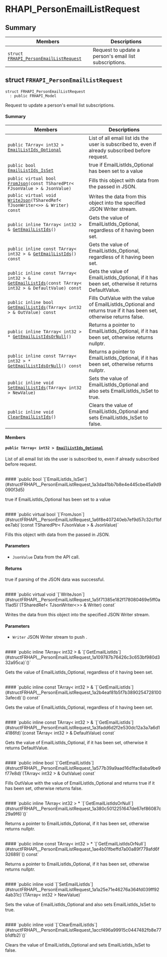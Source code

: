 # RHAPI_PersonEmailListRequest <a id="group__RHAPI__PersonEmailListRequest"></a>

## Summary

 Members                        | Descriptions                                
--------------------------------|---------------------------------------------
`struct `[`FRHAPI_PersonEmailListRequest`](#structFRHAPI__PersonEmailListRequest) | Request to update a person&#39;s email list subscriptions.

## struct `FRHAPI_PersonEmailListRequest` <a id="structFRHAPI__PersonEmailListRequest"></a>

```
struct FRHAPI_PersonEmailListRequest
  : public FRHAPI_Model
```

Request to update a person&#39;s email list subscriptions.

#### Summary

 Members                        | Descriptions                                
--------------------------------|---------------------------------------------
`public TArray< int32 > `[`EmailListIds_Optional`](#structFRHAPI__PersonEmailListRequest_1a40e9b3ec056a3c2567d794c697c7082d) | List of all email list ids the user is subscribed to, even if already subscribed before request.
`public bool `[`EmailListIds_IsSet`](#structFRHAPI__PersonEmailListRequest_1a3da41bb7b8e4e445cbe45a9d9090f3d5) | true if EmailListIds_Optional has been set to a value
`public virtual bool `[`FromJson`](#structFRHAPI__PersonEmailListRequest_1a6f8e407240eb7ef9d57c32cf1bfee7ab)`(const TSharedPtr< FJsonValue > & JsonValue)` | Fills this object with data from the passed in JSON.
`public virtual void `[`WriteJson`](#structFRHAPI__PersonEmailListRequest_1a5f71385e182f178080469e5ff0a11ad5)`(TSharedRef< TJsonWriter<>> & Writer) const` | Writes the data from this object into the specified JSON Writer stream.
`public inline TArray< int32 > & `[`GetEmailListIds`](#structFRHAPI__PersonEmailListRequest_1a109787b76426c3c653bf980d332a95ca)`()` | Gets the value of EmailListIds_Optional, regardless of it having been set.
`public inline const TArray< int32 > & `[`GetEmailListIds`](#structFRHAPI__PersonEmailListRequest_1a2b4eaf81b5f7b38902547281003afecd)`() const` | Gets the value of EmailListIds_Optional, regardless of it having been set.
`public inline const TArray< int32 > & `[`GetEmailListIds`](#structFRHAPI__PersonEmailListRequest_1a3fadd6d2f2e530dc12a3a7a6d14186fd)`(const TArray< int32 > & DefaultValue) const` | Gets the value of EmailListIds_Optional, if it has been set, otherwise it returns DefaultValue.
`public inline bool `[`GetEmailListIds`](#structFRHAPI__PersonEmailListRequest_1a577b39a9aad16d1fac8aba9be9f77e8d)`(TArray< int32 > & OutValue) const` | Fills OutValue with the value of EmailListIds_Optional and returns true if it has been set, otherwise returns false.
`public inline TArray< int32 > * `[`GetEmailListIdsOrNull`](#structFRHAPI__PersonEmailListRequest_1a380c5012251647de67ef86087c29a9f6)`()` | Returns a pointer to EmailListIds_Optional, if it has been set, otherwise returns nullptr.
`public inline const TArray< int32 > * `[`GetEmailListIdsOrNull`](#structFRHAPI__PersonEmailListRequest_1ae4b01fbeffd7a00a89f779afd6f32689)`() const` | Returns a pointer to EmailListIds_Optional, if it has been set, otherwise returns nullptr.
`public inline void `[`SetEmailListIds`](#structFRHAPI__PersonEmailListRequest_1a1a25e71e46276a364fd039ff924ab31c)`(TArray< int32 > NewValue)` | Sets the value of EmailListIds_Optional and also sets EmailListIds_IsSet to true.
`public inline void `[`ClearEmailListIds`](#structFRHAPI__PersonEmailListRequest_1accf496a99915c0447482fb8e77b1dfb2)`()` | Clears the value of EmailListIds_Optional and sets EmailListIds_IsSet to false.

#### Members

#### `public TArray< int32 > `[`EmailListIds_Optional`](#structFRHAPI__PersonEmailListRequest_1a40e9b3ec056a3c2567d794c697c7082d) <a id="structFRHAPI__PersonEmailListRequest_1a40e9b3ec056a3c2567d794c697c7082d"></a>

List of all email list ids the user is subscribed to, even if already subscribed before request.

<br>
#### `public bool `[`EmailListIds_IsSet`](#structFRHAPI__PersonEmailListRequest_1a3da41bb7b8e4e445cbe45a9d9090f3d5) <a id="structFRHAPI__PersonEmailListRequest_1a3da41bb7b8e4e445cbe45a9d9090f3d5"></a>

true if EmailListIds_Optional has been set to a value

<br>
#### `public virtual bool `[`FromJson`](#structFRHAPI__PersonEmailListRequest_1a6f8e407240eb7ef9d57c32cf1bfee7ab)`(const TSharedPtr< FJsonValue > & JsonValue)` <a id="structFRHAPI__PersonEmailListRequest_1a6f8e407240eb7ef9d57c32cf1bfee7ab"></a>

Fills this object with data from the passed in JSON.

#### Parameters
* `JsonValue` Data from the API call.

#### Returns
true if parsing of the JSON data was successful.

<br>
#### `public virtual void `[`WriteJson`](#structFRHAPI__PersonEmailListRequest_1a5f71385e182f178080469e5ff0a11ad5)`(TSharedRef< TJsonWriter<>> & Writer) const` <a id="structFRHAPI__PersonEmailListRequest_1a5f71385e182f178080469e5ff0a11ad5"></a>

Writes the data from this object into the specified JSON Writer stream.

#### Parameters
* `Writer` JSON Writer stream to push .

<br>
#### `public inline TArray< int32 > & `[`GetEmailListIds`](#structFRHAPI__PersonEmailListRequest_1a109787b76426c3c653bf980d332a95ca)`()` <a id="structFRHAPI__PersonEmailListRequest_1a109787b76426c3c653bf980d332a95ca"></a>

Gets the value of EmailListIds_Optional, regardless of it having been set.

<br>
#### `public inline const TArray< int32 > & `[`GetEmailListIds`](#structFRHAPI__PersonEmailListRequest_1a2b4eaf81b5f7b38902547281003afecd)`() const` <a id="structFRHAPI__PersonEmailListRequest_1a2b4eaf81b5f7b38902547281003afecd"></a>

Gets the value of EmailListIds_Optional, regardless of it having been set.

<br>
#### `public inline const TArray< int32 > & `[`GetEmailListIds`](#structFRHAPI__PersonEmailListRequest_1a3fadd6d2f2e530dc12a3a7a6d14186fd)`(const TArray< int32 > & DefaultValue) const` <a id="structFRHAPI__PersonEmailListRequest_1a3fadd6d2f2e530dc12a3a7a6d14186fd"></a>

Gets the value of EmailListIds_Optional, if it has been set, otherwise it returns DefaultValue.

<br>
#### `public inline bool `[`GetEmailListIds`](#structFRHAPI__PersonEmailListRequest_1a577b39a9aad16d1fac8aba9be9f77e8d)`(TArray< int32 > & OutValue) const` <a id="structFRHAPI__PersonEmailListRequest_1a577b39a9aad16d1fac8aba9be9f77e8d"></a>

Fills OutValue with the value of EmailListIds_Optional and returns true if it has been set, otherwise returns false.

<br>
#### `public inline TArray< int32 > * `[`GetEmailListIdsOrNull`](#structFRHAPI__PersonEmailListRequest_1a380c5012251647de67ef86087c29a9f6)`()` <a id="structFRHAPI__PersonEmailListRequest_1a380c5012251647de67ef86087c29a9f6"></a>

Returns a pointer to EmailListIds_Optional, if it has been set, otherwise returns nullptr.

<br>
#### `public inline const TArray< int32 > * `[`GetEmailListIdsOrNull`](#structFRHAPI__PersonEmailListRequest_1ae4b01fbeffd7a00a89f779afd6f32689)`() const` <a id="structFRHAPI__PersonEmailListRequest_1ae4b01fbeffd7a00a89f779afd6f32689"></a>

Returns a pointer to EmailListIds_Optional, if it has been set, otherwise returns nullptr.

<br>
#### `public inline void `[`SetEmailListIds`](#structFRHAPI__PersonEmailListRequest_1a1a25e71e46276a364fd039ff924ab31c)`(TArray< int32 > NewValue)` <a id="structFRHAPI__PersonEmailListRequest_1a1a25e71e46276a364fd039ff924ab31c"></a>

Sets the value of EmailListIds_Optional and also sets EmailListIds_IsSet to true.

<br>
#### `public inline void `[`ClearEmailListIds`](#structFRHAPI__PersonEmailListRequest_1accf496a99915c0447482fb8e77b1dfb2)`()` <a id="structFRHAPI__PersonEmailListRequest_1accf496a99915c0447482fb8e77b1dfb2"></a>

Clears the value of EmailListIds_Optional and sets EmailListIds_IsSet to false.

<br>
